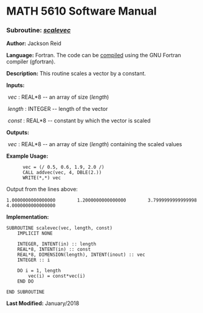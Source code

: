 # MATH 5610 Software Manual

### Subroutine: [_scalevec_](../scalevec.f90)

**Author:** Jackson Reid

**Language:** Fortran. The code can be [compiled](compilation.md) using the GNU Fortran compiler (gfortran).

**Description:** This routine scales a vector by a constant.

**Inputs:** 

​       _vec_ : REAL*8 -- an array of size (_length_)

​       _length_ : INTEGER -- length of the vector

​       _const_ : REAL*8 -- constant by which the vector is scaled

**Outputs:** 

​	_vec_ : REAL*8 -- an array of size (_length_) containing the scaled values

**Example Usage:** 

```
      vec = (/ 0.5, 0.6, 1.9, 2.0 /)
      CALL addvec(vec, 4, DBLE(2.))
      WRITE(*,*) vec
```
Output from the lines above:

```
1.0000000000000000        1.2000000000000000        3.7999999999999998        4.0000000000000000  
```

**Implementation:**

```
SUBROUTINE scalevec(vec, length, const)
    IMPLICIT NONE

    INTEGER, INTENT(in) :: length
    REAL*8, INTENT(in) :: const
    REAL*8, DIMENSION(length), INTENT(inout) :: vec
    INTEGER :: i

    DO i = 1, length
        vec(i) = const*vec(i)
    END DO

END SUBROUTINE
```

**Last Modified:** January/2018